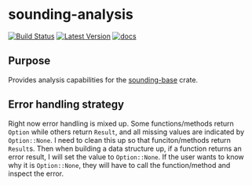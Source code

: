 # sounding-analysis

[![Build Status](https://travis-ci.org/rnleach/sounding-analysis.svg?branch=master)](https://travis-ci.org/rnleach/sounding-analysis)
[![Latest Version](https://img.shields.io/crates/v/sounding-analysis.svg)](https://crates.io/crates/sounding-analysis)
[![docs](https://docs.rs/sounding-analysis/badge.svg)](https://docs.rs/sounding-analysis)


## Purpose
Provides analysis capabilities for the [sounding-base](https://github.com/rnleach/sounding-base.git) 
crate.

## Error handling strategy
Right now error handling is mixed up. Some functions/methods return `Option` while others return
`Result`, and all missing values are indicated by `Option::None`. I need to clean this up so that
funciton/methods return `Result`s. Then when building a data structure up, if a function returns an
error result, I will set the value to `Option::None`. If the user wants to know why it is 
`Option::None`, they will have to call the function/method and inspect the error.
